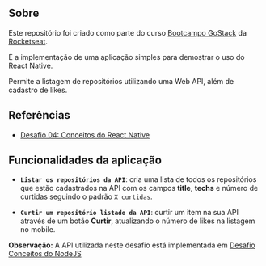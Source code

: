 ## Sobre

Este repositório foi criado como parte do curso [Bootcampo GoStack](https://rocketseat.com.br/gostack) da [Rocketseat](https://rocketseat.com.br).

É a implementação de uma aplicação simples para demostrar o uso do React Native.

Permite a listagem de repositórios utilizando uma Web API, além de cadastro de likes.

## Referências

- [Desafio 04: Conceitos do React Native](https://github.com/Rocketseat/bootcamp-gostack-desafios/tree/master/desafio-conceitos-react-native)

## Funcionalidades da aplicação

- **`Listar os repositórios da API`**: cria uma lista de todos os repositórios que estão cadastrados na API com os campos **title**, **techs** e número de curtidas seguindo o padrão `X curtidas`.

- **`Curtir um repositório listado da API`**: curtir um item na sua API através de um botão **Curtir**, atualizando o número de likes na listagem no mobile.


**Observação:** A API utilizada neste desafio está implementada em [Desafio Conceitos do NodeJS](https://github.com/jonathan-m-borges/desafio-conceitos-nodejs)
